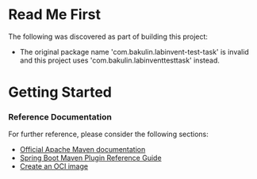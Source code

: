 # Read Me First
The following was discovered as part of building this project:

* The original package name 'com.bakulin.labinvent-test-task' is invalid and this project uses 'com.bakulin.labinventtesttask' instead.

# Getting Started

### Reference Documentation
For further reference, please consider the following sections:

* [Official Apache Maven documentation](https://maven.apache.org/guides/index.html)
* [Spring Boot Maven Plugin Reference Guide](https://docs.spring.io/spring-boot/docs/2.5.2/maven-plugin/reference/html/)
* [Create an OCI image](https://docs.spring.io/spring-boot/docs/2.5.2/maven-plugin/reference/html/#build-image)


